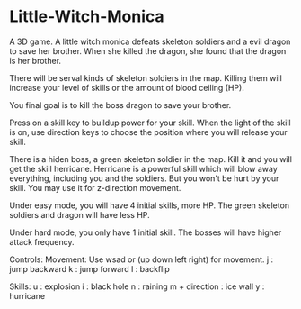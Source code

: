 # Little-Witch-Monica
A 3D game. A little witch monica defeats skeleton soldiers and a evil dragon to save her brother. When she killed the dragon, she found that the dragon is her brother.

There will be serval kinds of skeleton soldiers in the map. Killing them will increase your level of skills or the amount of blood ceiling (HP). 

You final goal is to kill the boss dragon to save your brother.

Press on a skill key to buildup power for your skill. When the light of the skill is on, use direction keys to choose the position where you will release your skill. 

There is a hiden boss, a green skeleton soldier in the map. Kill it and you will get the skill herricane. Herricane is a powerful skill which will blow away everything, including you and the soldiers. But you won't be hurt by your skill. You may use it for z-direction movement.

Under easy mode, you will have 4 initial skills, more HP. The green skeleton soldiers and dragon will have less HP.

Under hard mode, you only have 1 initial skill. The bosses will have higher attack frequency.

Controls:
Movement:
Use wsad or (up down left right) for movement.
j		: jump backward
k		: jump forward
l		: backflip

Skills:
u		: explosion 
i		: black hole
n		: raining
m + direction	: ice wall
y		: hurricane

